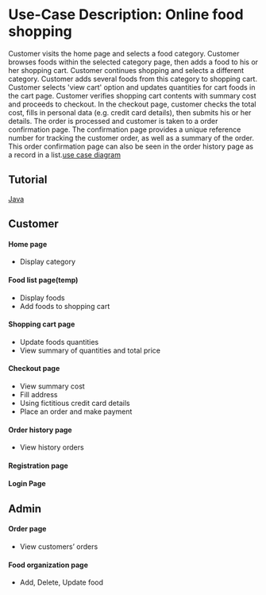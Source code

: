 
# Use-Case Description: Online food shopping
Customer visits the home page and selects a food category. Customer browses foods within the selected category page, then adds a food to his or her shopping cart. Customer continues shopping and selects a different category. Customer adds several foods from this category to shopping cart. Customer selects 'view cart' option and updates quantities for cart foods in the cart page. Customer verifies shopping cart contents with summary cost and proceeds to checkout. In the checkout page, customer checks the total cost, fills in personal data (e.g. credit card details), then submits his or her details. The order is processed and customer is taken to a order confirmation page. The confirmation page provides a unique reference number for tracking the customer order, as well as a summary of the order. This order confirmation page can also be seen in the order history page as a record in a list.[use case diagram](https://creately.com/diagram/iggpo8rq1/Bow4avwyXfEEERlqTRFXSQwFU%3D)

## Tutorial 
[Java](https://netbeans.org/kb/docs/javaee/ecommerce/design.html#architecture)

## Customer

#### Home page
  - Display category

#### Food list page(temp)
  - Display foods
  - Add foods to shopping cart

#### Shopping cart page
  - Update foods quantities
  - View summary of quantities and total price

#### Checkout page
  - View summary cost
  - Fill address
  - Using fictitious credit card details
  - Place an order and make payment

#### Order history page
  - View history orders

#### Registration page

#### Login Page

## Admin

#### Order page
  - View customers’ orders

#### Food organization page
  - Add, Delete, Update food
